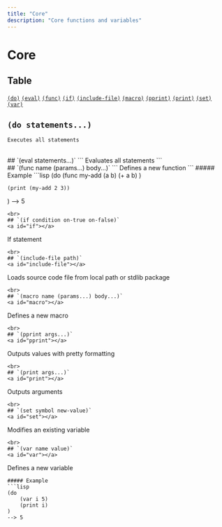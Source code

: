 ```yaml
---
title: "Core"
description: "Core functions and variables"
---
```


# Core

## Table

[`(do)`](#do)  [`(eval)`](#eval)  [`(func)`](#func)  [`(if)`](#if)  [`(include-file)`](#include-file)  [`(macro)`](#macro)  [`(pprint)`](#pprint)  [`(print)`](#print)  [`(set)`](#set)  [`(var)`](#var)  
## `(do statements...)`
<a id="do"></a>
```
Executes all statements
```
<br>
## `(eval statements...)`
<a id="eval"></a>
```
Evaluates all statements
```
<br>
## `(func name (params...) body...)`
<a id="func"></a>
```
Defines a new function
```
##### Example
```lisp
(do
    (func my-add (a b)
        (+ a b)
    )

    (print (my-add 2 3))
)
--> 5

```
<br>
## `(if condition on-true on-false)`
<a id="if"></a>
```
If statement
```
<br>
## `(include-file path)`
<a id="include-file"></a>
```
Loads source code file from local path or stdlib package
```
<br>
## `(macro name (params...) body...)`
<a id="macro"></a>
```
Defines a new macro
```
<br>
## `(pprint args...)`
<a id="pprint"></a>
```
Outputs values with pretty formatting
```
<br>
## `(print args...)`
<a id="print"></a>
```
Outputs arguments
```
<br>
## `(set symbol new-value)`
<a id="set"></a>
```
Modifies an existing variable
```
<br>
## `(var name value)`
<a id="var"></a>
```
Defines a new variable
```
##### Example
```lisp
(do
    (var i 5)
    (print i)
)
--> 5

```
<br>
